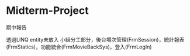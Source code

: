 # Midterm-Project
期中報告

透過LINQ entity未放入
小組分工部分，後台場次管理(FrmSession)，統計報表(FrmStatics)，功能統合(FrmMovieBackSys)，登入(FrmLogIn)
